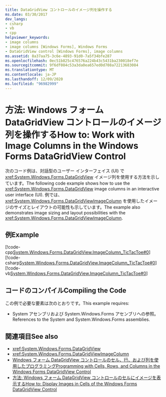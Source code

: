 ```yaml
---
title: DataGridView コントロールのイメージ列を操作する
ms.date: 03/30/2017
dev_langs:
- csharp
- vb
- cpp
helpviewer_keywords:
- image columns
- image columns [Windows Forms], Windows Forms
- DataGridView control [Windows Forms], image columns
ms.assetid: 8a37aa75-3c6e-4893-91d0-7a5f34bfe287
ms.openlocfilehash: 0ec51b825c476576a224b43c5431ba230018ef7e
ms.sourcegitcommit: 9f6df084c53a3da0ea657ed0d708a72213683084
ms.translationtype: MT
ms.contentlocale: ja-JP
ms.lasthandoff: 12/09/2020
ms.locfileid: "96982999"
---
```

# <a name="how-to-work-with-image-columns-in-the-windows-forms-datagridview-control"></a><span data-ttu-id="bf1e0-102">方法: Windows フォーム DataGridView コントロールのイメージ列を操作する</span><span class="sxs-lookup"><span data-stu-id="bf1e0-102">How to: Work with Image Columns in the Windows Forms DataGridView Control</span></span>
<span data-ttu-id="bf1e0-103">次のコード例は、対話型のユーザー インターフェイス (UI) で <xref:System.Windows.Forms.DataGridView> イメージ列を使用する方法を示しています。</span><span class="sxs-lookup"><span data-stu-id="bf1e0-103">The following code example shows how to use the <xref:System.Windows.Forms.DataGridView> image columns in an interactive user interface (UI).</span></span> <span data-ttu-id="bf1e0-104">例では、<xref:System.Windows.Forms.DataGridViewImageColumn> を使用したイメージのサイズとレイアウトの可能性も示しています。</span><span class="sxs-lookup"><span data-stu-id="bf1e0-104">The example also demonstrates image sizing and layout possibilities with the <xref:System.Windows.Forms.DataGridViewImageColumn>.</span></span>  
  
## <a name="example"></a><span data-ttu-id="bf1e0-105">例</span><span class="sxs-lookup"><span data-stu-id="bf1e0-105">Example</span></span>  
 [!code-cpp[System.Windows.Forms.DataGridView.ImageColumn_TicTacToe#0](~/samples/snippets/cpp/VS_Snippets_Winforms/System.Windows.Forms.DataGridView.ImageColumn_TicTacToe/CPP/tictactoe.cpp#0)]
 [!code-csharp[System.Windows.Forms.DataGridView.ImageColumn_TicTacToe#0](~/samples/snippets/csharp/VS_Snippets_Winforms/System.Windows.Forms.DataGridView.ImageColumn_TicTacToe/CS/tictactoe.cs#0)]
 [!code-vb[System.Windows.Forms.DataGridView.ImageColumn_TicTacToe#0](~/samples/snippets/visualbasic/VS_Snippets_Winforms/System.Windows.Forms.DataGridView.ImageColumn_TicTacToe/VB/tictactoe.vb#0)]  
  
## <a name="compiling-the-code"></a><span data-ttu-id="bf1e0-106">コードのコンパイル</span><span class="sxs-lookup"><span data-stu-id="bf1e0-106">Compiling the Code</span></span>  
 <span data-ttu-id="bf1e0-107">この例で必要な要素は次のとおりです。</span><span class="sxs-lookup"><span data-stu-id="bf1e0-107">This example requires:</span></span>  
  
- <span data-ttu-id="bf1e0-108">System アセンブリおよび System.Windows.Forms アセンブリへの参照。</span><span class="sxs-lookup"><span data-stu-id="bf1e0-108">References to the System and System.Windows.Forms assemblies.</span></span>  
  
## <a name="see-also"></a><span data-ttu-id="bf1e0-109">関連項目</span><span class="sxs-lookup"><span data-stu-id="bf1e0-109">See also</span></span>

- <xref:System.Windows.Forms.DataGridView>
- <xref:System.Windows.Forms.DataGridViewImageColumn>
- [<span data-ttu-id="bf1e0-110">Windows フォーム DataGridView コントロールのセル、行、および列を使用したプログラミング</span><span class="sxs-lookup"><span data-stu-id="bf1e0-110">Programming with Cells, Rows, and Columns in the Windows Forms DataGridView Control</span></span>](programming-with-cells-rows-and-columns-in-the-datagrid.md)
- [<span data-ttu-id="bf1e0-111">方法: Windows フォーム DataGridView コントロールのセルにイメージを表示する</span><span class="sxs-lookup"><span data-stu-id="bf1e0-111">How to: Display Images in Cells of the Windows Forms DataGridView Control</span></span>](how-to-display-images-in-cells-of-the-windows-forms-datagridview-control.md)
